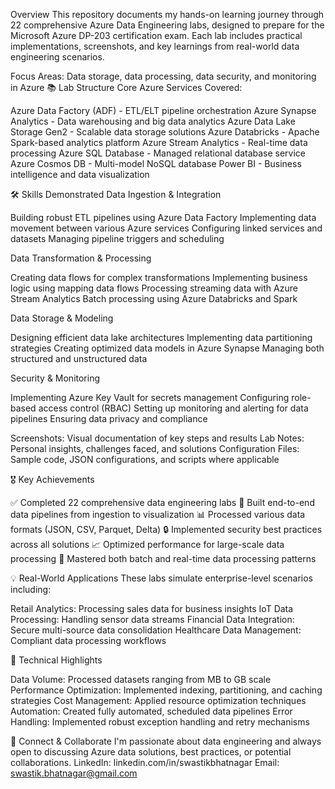 Overview
This repository documents my hands-on learning journey through 22 comprehensive Azure Data Engineering labs, designed to prepare for the Microsoft Azure DP-203 certification exam. Each lab includes practical implementations, screenshots, and key learnings from real-world data engineering scenarios.

Focus Areas: Data storage, data processing, data security, and monitoring in Azure
📚 Lab Structure
Core Azure Services Covered:

Azure Data Factory (ADF) - ETL/ELT pipeline orchestration
Azure Synapse Analytics - Data warehousing and big data analytics
Azure Data Lake Storage Gen2 - Scalable data storage solutions
Azure Databricks - Apache Spark-based analytics platform
Azure Stream Analytics - Real-time data processing
Azure SQL Database - Managed relational database service
Azure Cosmos DB - Multi-model NoSQL database
Power BI - Business intelligence and data visualization

🛠️ Skills Demonstrated
Data Ingestion & Integration

Building robust ETL pipelines using Azure Data Factory
Implementing data movement between various Azure services
Configuring linked services and datasets
Managing pipeline triggers and scheduling

Data Transformation & Processing

Creating data flows for complex transformations
Implementing business logic using mapping data flows
Processing streaming data with Azure Stream Analytics
Batch processing using Azure Databricks and Spark

Data Storage & Modeling

Designing efficient data lake architectures
Implementing data partitioning strategies
Creating optimized data models in Azure Synapse
Managing both structured and unstructured data

Security & Monitoring

Implementing Azure Key Vault for secrets management
Configuring role-based access control (RBAC)
Setting up monitoring and alerting for data pipelines
Ensuring data privacy and compliance

Screenshots: Visual documentation of key steps and results
Lab Notes: Personal insights, challenges faced, and solutions
Configuration Files: Sample code, JSON configurations, and scripts where applicable

🎖️ Key Achievements

✅ Completed 22 comprehensive data engineering labs
🔧 Built end-to-end data pipelines from ingestion to visualization
📊 Processed various data formats (JSON, CSV, Parquet, Delta)
🔒 Implemented security best practices across all solutions
📈 Optimized performance for large-scale data processing
🔄 Mastered both batch and real-time data processing patterns

💡 Real-World Applications
These labs simulate enterprise-level scenarios including:

Retail Analytics: Processing sales data for business insights
IoT Data Processing: Handling sensor data streams
Financial Data Integration: Secure multi-source data consolidation
Healthcare Data Management: Compliant data processing workflows

🚀 Technical Highlights

Data Volume: Processed datasets ranging from MB to GB scale
Performance Optimization: Implemented indexing, partitioning, and caching strategies
Cost Management: Applied resource optimization techniques
Automation: Created fully automated, scheduled data pipelines
Error Handling: Implemented robust exception handling and retry mechanisms

🔗 Connect & Collaborate
I'm passionate about data engineering and always open to discussing Azure data solutions, best practices, or potential collaborations.
LinkedIn: linkedin.com/in/swastikbhatnagar
Email: swastik.bhatnagar@gmail.com
